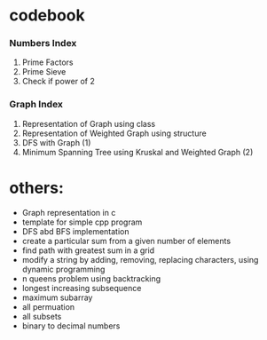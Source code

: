 # codebook

### Numbers Index
    
1. Prime Factors
2. Prime Sieve
3. Check if power of 2

### Graph Index

1. Representation of Graph using class
2. Representation of Weighted Graph using structure
3. DFS with Graph (1)
4. Minimum Spanning Tree using Kruskal and Weighted Graph (2)

# others:
* Graph representation in c
* template for simple cpp program
* DFS abd BFS implementation
* create a particular sum from a given number of elements
* find path with greatest sum in a grid 
* modify a string by adding, removing, replacing characters, using dynamic programming
* n queens problem using backtracking
* longest increasing subsequence
* maximum subarray
* all permuation 
* all subsets
* binary to decimal numbers
